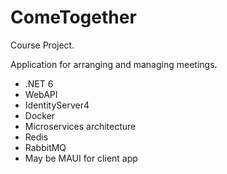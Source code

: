 # ComeTogether
Course Project.

Application for arranging and managing meetings.

- .NET 6
- WebAPI
- IdentityServer4
- Docker
- Microservices architecture
- Redis
- RabbitMQ
- May be MAUI for client app
